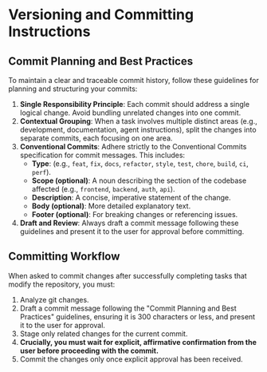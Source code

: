 # Versioning and Committing Instructions

## Commit Planning and Best Practices

To maintain a clear and traceable commit history, follow these guidelines for planning and structuring your commits:

1.  **Single Responsibility Principle**: Each commit should address a single logical change. Avoid bundling unrelated changes into one commit.
1.  **Contextual Grouping**: When a task involves multiple distinct areas (e.g., development, documentation, agent instructions), split the changes into separate commits, each focusing on one area.
1.  **Conventional Commits**: Adhere strictly to the Conventional Commits specification for commit messages. This includes:
    - **Type**: (e.g., `feat`, `fix`, `docs`, `refactor`, `style`, `test`, `chore`, `build`, `ci`, `perf`).
    - **Scope (optional)**: A noun describing the section of the codebase affected (e.g., `frontend`, `backend`, `auth`, `api`).
    - **Description**: A concise, imperative statement of the change.
    - **Body (optional)**: More detailed explanatory text.
    - **Footer (optional)**: For breaking changes or referencing issues.
1.  **Draft and Review**: Always draft a commit message following these guidelines and present it to the user for approval before committing.

## Committing Workflow

When asked to commit changes after successfully completing tasks that modify the repository, you must:

1.  Analyze git changes.
1.  Draft a commit message following the "Commit Planning and Best Practices" guidelines, ensuring it is 300 characters or less, and present it to the user for approval.
1.  Stage only related changes for the current commit.
1.  **Crucially, you must wait for explicit, affirmative confirmation from the user before proceeding with the commit.**
1.  Commit the changes only once explicit approval has been received.
